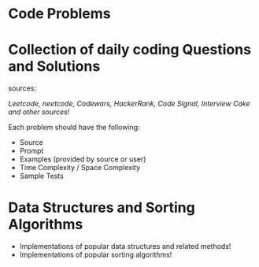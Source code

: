 <!--- Converted to markdown format -->


# Code Problems



# Collection of daily coding Questions and Solutions


sources:

_Leetcode, neetcode, Codewars, HackerRank, Code Signal, Interview Cake and other sources!_

Each problem should have the following:

-   Source
-   Prompt
-   Examples (provided by source or user)
-   Time Complexity / Space Complexity
-   Sample Tests


# Data Structures and Sorting Algorithms


-   Implementations of popular data structures and related methods!
-   Implementations of popular sorting algorithms!
